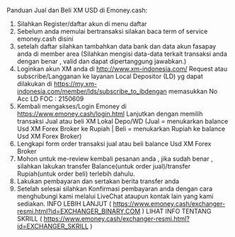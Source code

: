 Panduan Jual dan Beli XM USD di Emoney.cash:


1. Silahkan Register/daftar akun di menu daftar
2. Sebelum anda memulai bertransaksi silakan baca term of service emoney.cash disini
3. setelah daftar silahkan tambahkan data bank dan data akun fasapay anda di member area (Silahkan mengisi data-data terkait transaksi anda dengan benar , valid dan dapat dipertanggung jawabkan.)
4. Loginkan akun XM anda di http://www.xm-indonesia.com/ 
Request atau subscribe/Langganan ke layanan Local Depositor (LD) yg dapat dilakukan di https://my.xm-indonesia.com/member/lds/subscribe_to_ibdengan memasukkan No Acc LD FOC : 2150609
5. Kembali mengakses/Login Emoney di https://www.emoney.cash/login.html
Lanjutkan dengan memilih transaksi Jual atau beli XM Lokal Depo/WD (Jual = menukarkan balance Usd XM Forex Broker ke Rupiah | Beli = menukarkan Rupiah ke balance Usd XM Forex Broker)
6. Lengkapi form order transaksi jual atau beli balance Usd XM Forex Broker
7. Mohon untuk me-review kembali pesanan anda , jika sudah benar , silahkan lakukan transfer Balance(untuk order jual)/transfer Rupiah(untuk order beli) terlebih dahulu.
8. Lakukan pembayaran dan sertakan berita transfer anda
9. Setelah selesai silahkan Konfirmasi pembayaran anda dengan cara menghubungi kami melalui LiveChat ataupun kontak lain yang kami sediakan.
INFO LEBIH LANJUT ( https://www.emoney.cash/exchanger-resmi.html?id=EXCHANGER_BINARY.COM )
LIHAT INFO TENTANG SKRILL ( https://www.emoney.cash/exchanger-resmi.html?id=EXCHANGER_SKRILL )
